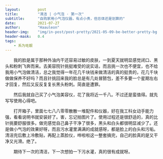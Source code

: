 ```yaml
---
layout:        post
title:         "清洁 | 小气泡 · 第一次"
subtitle:      "自购家用小气泡仪器，有点小贵，但总体还是划算的"
date:          2021-07-27
author:        "Haauleon"
header-img:    "img/in-post/post-pretty/2021-05-09-be-better-pretty-bg.jpg"
header-mask:   0.4
tags:
    - 系为咗靓
---
```


&emsp;&emsp;我的脸是属于那种外油内干还容易过敏的皮肤，一到夏天就明显感觉闭口、黑头和粉刺飞奔而来。去美容院针挑挺难受的说实话，而且挑一次也不便宜，也不给我用小气泡做清洁，总之我觉得一年花几千块钱来做清洁的真的挺贵的，花几千块做做保养不好吗？而且针挑回来我的脸总是有几处冒脓包，差不多要一个星期左右才回复，然后又反反复复长黑头粉刺。简直是遭罪。       

&emsp;&emsp;然后我就自己买了小气泡美容仪，花了我将近一千八。不过还是蛮值得。就先写写使用心得吧。        

&emsp;&emsp;打开箱子，里面七七八八零零散散一堆配件和仪器，好在我工科女动手能力强，看看说明书就安装好了。害，忘记拍图片了。使用过程还是很舒适的，真的比针挑要舒服很多。做完感觉自己鼻子干净了很多，黑头和白头都很明显减少了。还是做小气泡的效果好呀，而且污水灌里满满的成就感呀，都是脸上的白头和污垢。清洁完后敷上冷敷贴，再配上蒸脸仪，哗啦啦这一整套搞完，自己的脸真的是又干净又光滑。绝了。       

&emsp;&emsp;期待下一次的清洁，下一次想拍一下污水灌，真的很有成就呀。